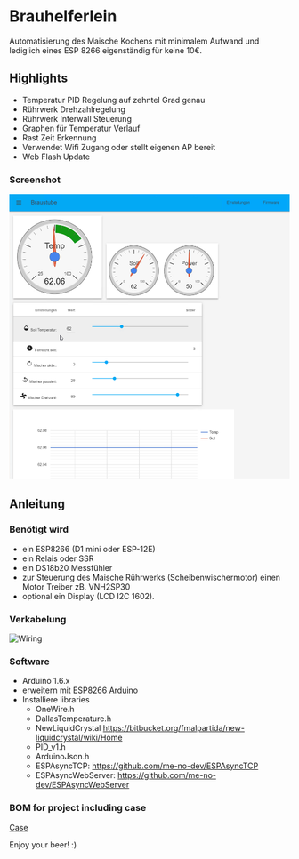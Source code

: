 # Brauhelferlein

Automatisierung des Maische Kochens mit minimalem Aufwand und lediglich eines ESP 8266 eigenständig für keine 10€.

## Highlights

- Temperatur PID Regelung auf zehntel Grad genau
- Rührwerk Drehzahlregelung
- Rührwerk Interwall Steuerung
- Graphen für Temperatur Verlauf
- Rast Zeit Erkennung
- Verwendet Wifi Zugang oder stellt eigenen AP bereit
- Web Flash Update

### Screenshot

![Screenshot](docs/screenshot.png)

## Anleitung

### Benötigt wird

- ein ESP8266 (D1 mini oder ESP-12E)
- ein Relais oder SSR
- ein DS18b20 Messfühler
- zur Steuerung des Maische Rührwerks (Scheibenwischermotor) einen Motor Treiber zB. VNH2SP30
- optional ein Display (LCD I2C 1602).

### Verkabelung
![Wiring](https://cdn.rawgit.com/tommueller/Brauhelferlein/master/Wiring.svg)

### Software

- Arduino 1.6.x
- erweitern mit [ESP8266 Arduino](https://github.com/esp8266/Arduino)
- Installiere libraries
  - OneWire.h
  - DallasTemperature.h
  - NewLiquidCrystal https://bitbucket.org/fmalpartida/new-liquidcrystal/wiki/Home
  - PID_v1.h
  - ArduinoJson.h
  - ESPAsyncTCP: https://github.com/me-no-dev/ESPAsyncTCP
  - ESPAsyncWebServer: https://github.com/me-no-dev/ESPAsyncWebServer

### BOM for project including case

[Case](docs/BOM-Case.md)

Enjoy your beer! :)
